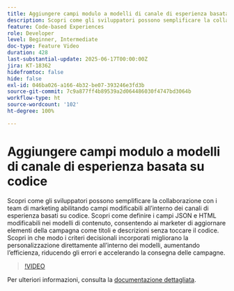 ```yaml
---
title: Aggiungere campi modulo a modelli di canale di esperienza basata su codice
description: Scopri come gli sviluppatori possono semplificare la collaborazione con i team di marketing abilitando campi modificabili all’interno dei canali di esperienza basati su codice.
feature: Code-based Experiences
role: Developer
level: Beginner, Intermediate
doc-type: Feature Video
duration: 428
last-substantial-update: 2025-06-17T00:00:00Z
jira: KT-18362
hidefromtoc: false
hide: false
exl-id: 046ba026-a166-4b32-be07-393246e3fd3b
source-git-commit: 7c9a877ff4b89539a2d064486030f4747bd3064b
workflow-type: ht
source-wordcount: '102'
ht-degree: 100%

---
```


# Aggiungere campi modulo a modelli di canale di esperienza basata su codice

Scopri come gli sviluppatori possono semplificare la collaborazione con i team di marketing abilitando campi modificabili all’interno dei canali di esperienza basati su codice. Scopri come definire i campi JSON e HTML modificabili nei modelli di contenuto, consentendo ai marketer di aggiornare elementi della campagna come titoli e descrizioni senza toccare il codice. Scopri in che modo i criteri decisionali incorporati migliorano la personalizzazione direttamente all’interno dei modelli, aumentando l’efficienza, riducendo gli errori e accelerando la consegna delle campagne.

>[!VIDEO](https://video.tv.adobe.com/v/3463999/?learn=on&enablevpops&captions=ita)

Per ulteriori informazioni, consulta la [documentazione dettagliata](https://experienceleague.adobe.com/it/docs/journey-optimizer/using/channels/code-based-experience/create-code-based-experiences/code-based-form-fields).
